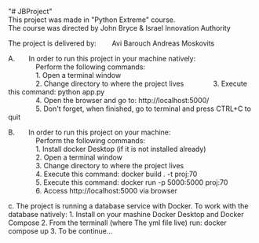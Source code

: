 "# JBProject"  
This project was made in "Python Extreme" course.  
The course was directed by John Bryce & Israel Innovation Authority  

The project is delivered by: 
  Avi Barouch
  Andreas Moskovits  

A.  In order to run this project in your machine natively:  
    Perform the following commands:  
    1. Open a terminal window  
    2. Change directory to where the project lives 
    3. Execute this command: python app.py  
    4. Open the browser and go to: http://localhost:5000/  
    5. Don't forget, when finished, go to terminal and press CTRL+C to quit  

B.  In order to run this project on your machine:  
    Perform the following commands:  
    1. Install docker Desktop (if it is not installed already)  
    2. Open a terminal window  
    3. Change directory to where the project lives  
    4. Execute this command: docker build . -t proj:70  
    5. Execute this command: docker run -p 5000:5000 proj:70  
    6. Access http://localhost:5000 via browser

c.  The project is running a database service with Docker.
    To work with the database natively:
    1.  Install on your mashine Docker Desktop and Docker Compose
    2.  From the terminall (where The yml file live) run: docker compose up
    3.  To be continue...
